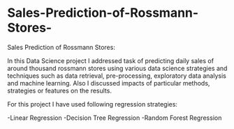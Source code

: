 # Sales-Prediction-of-Rossmann-Stores-
Sales Prediction of Rossmann Stores:

In this Data Science project I addressed task of predicting daily sales of around thousand rossmann stores using various data science strategies and techniques such as data retrieval, pre-processing, exploratory data analysis and machine learning. 
Also I discussed impacts of particular methods, strategies or features on the results. 

For this project I have used following regression strategies:

  -Linear Regression
  -Decision Tree Regression
  -Random Forest Regression
